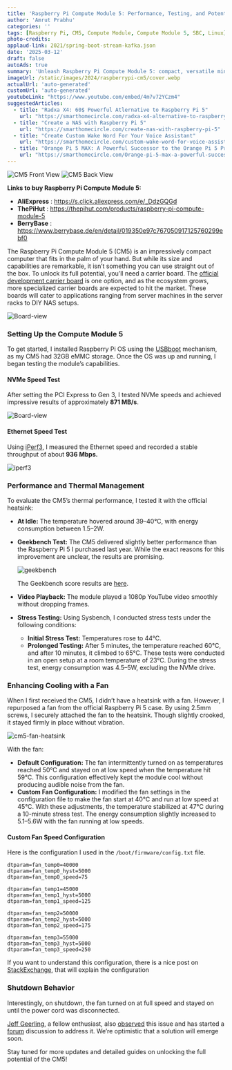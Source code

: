 ```yaml
---
title: 'Raspberry Pi Compute Module 5: Performance, Testing, and Potential'
author: 'Amrut Prabhu'
categories: ''
tags: [Raspberry Pi, CM5, Compute Module, Compute Module 5, SBC, Linux]
photo-credits:
applaud-link: 2021/spring-boot-stream-kafka.json
date: '2025-03-12'
draft: false
autoAds: true
summary: 'Unleash Raspberry Pi Compute Module 5: compact, versatile mini-computer for high-speed storage, DIY NAS, and innovative projects.'
imageUrl: /static/images/2024/raspberrypi-cm5/cover.webp
actualUrl: 'auto-generated'
customUrl: 'auto-generated'
youtubeLink: "https://www.youtube.com/embed/4m7v72YCzm4"
suggestedArticles:
  - title: "Radxa X4: 60$ Powerful Atlernative to Raspberry Pi 5"
    url: "https://smarthomecircle.com/radxa-x4-alternative-to-raspberry-pi-5"
  - title: "Create a NAS with Raspberry Pi 5"
    url: "https://smarthomecircle.com/create-nas-with-raspberry-pi-5"
  - title: "Create Custom Wake Word For Your Voice Assistant"
    url: "https://smarthomecircle.com/custom-wake-word-for-voice-assistant-with-home-assistant"
  - title: "Orange Pi 5 MAX: A Powerful Successor to the Orange Pi 5 Pro"
    url: "https://smarthomecircle.com/Orange-pi-5-max-a-powerful-successor-to-orange-pi-5-pro"
---
```

<TOCInline toc={props.toc} asDisclosure />  


<div class="image-flex">
  <img src="/static/images/2024/raspberrypi-cm5/cm5-front.webp" alt="CM5 Front View" />
  <img src="/static/images/2024/raspberrypi-cm5/cm5-back.webp" alt="CM5 Back View" />
</div>



**Links to buy Raspberry Pi Compute Module 5:**
- **AliExpress** : https://s.click.aliexpress.com/e/_DdzGQGd
- **ThePiHut** : https://thepihut.com/products/raspberry-pi-compute-module-5
- **BerryBase** : https://www.berrybase.de/en/detail/019350e97c767050917125760299ebf0


The Raspberry Pi Compute Module 5 (CM5) is an impressively compact computer that fits in the palm of your hand. But while its size and capabilities are remarkable, it isn’t something you can use straight out of the box. To unlock its full potential, you’ll need a carrier board. The [official development carrier board](https://www.raspberrypi.com/products/compute-module-5-io-board/) is one option, and as the ecosystem grows, more specialized carrier boards are expected to hit the market. These boards will cater to applications ranging from server machines in the server racks to DIY NAS setups.

![Board-view](/static/images/2024/raspberrypi-cm5/io-board.webp)

### Setting Up the Compute Module 5

To get started, I installed Raspberry Pi OS using the [USBboot](https://github.com/raspberrypi/usbboot) mechanism, as my CM5 had 32GB eMMC storage. Once the OS was up and running, I began testing the module’s capabilities.

#### NVMe Speed Test

After setting the PCI Express to Gen 3, I tested NVMe speeds and achieved impressive results of approximately **871 MB/s**.

![Board-view](/static/images/2024/raspberrypi-cm5/nvme.webp)

#### Ethernet Speed Test

Using [iPerf3](https://iperf.fr/), I measured the Ethernet speed and recorded a stable throughput of about **936 Mbps.**

![iperf3](/static/images/2024/raspberrypi-cm5/iperf3.webp)

### Performance and Thermal Management

To evaluate the CM5’s thermal performance, I tested it with the official heatsink:

-   **At Idle:** The temperature hovered around 39–40°C, with energy consumption between 1.5–2W.
-   **Geekbench Test:** The CM5 delivered slightly better performance than the Raspberry Pi 5 I purchased last year. While the exact reasons for this improvement are unclear, the results are promising.

    ![geekbench](/static/images/2024/raspberrypi-cm5/geekbench.webp)  

    The Geekbench score results are [here](https://browser.geekbench.com/v6/cpu/compare/9221730).
-   **Video Playback:** The module played a 1080p YouTube video smoothly without dropping frames.
-   **Stress Testing:** Using Sysbench, I conducted stress tests under the following conditions:
    -   **Initial Stress Test:** Temperatures rose to 44°C.
    -   **Prolonged Testing:** After 5 minutes, the temperature reached 60°C, and after 10 minutes, it climbed to 65°C. These tests were conducted in an open setup at a room temperature of 23°C. During the stress test, energy consumption was 4.5–5W, excluding the NVMe drive.

### Enhancing Cooling with a Fan

When I first received the CM5, I didn’t have a heatsink with a fan. However, I repurposed a fan from the official Raspberry Pi 5 case. By using 2.5mm screws, I securely attached the fan to the heatsink. Though slightly crooked, it stayed firmly in place without vibration. 

![cm5-fan-heatsink](/static/images/2024/raspberrypi-cm5/cm5-fan-heatsink.webp)

With the fan:

-   **Default Configuration:** The fan intermittently turned on as temperatures reached 50°C and stayed on at low speed when the temperature hit 59°C. This configuration effectively kept the module cool without producing audible noise from the fan.
-   **Custom Fan Configuration:** I modified the fan settings in the configuration file to make the fan start at 40°C and run at low speed at 45°C. With these adjustments, the temperature stabilized at 47°C during a 10-minute stress test. The energy consumption slightly increased to 5.1–5.6W with the fan running at low speeds.

#### Custom Fan Speed Configuration

Here is the configuration I used in the `/boot/firmware/config.txt` file.
```shell
dtparam=fan_temp0=40000
dtparam=fan_temp0_hyst=5000
dtparam=fan_temp0_speed=75

dtparam=fan_temp1=45000
dtparam=fan_temp1_hyst=5000
dtparam=fan_temp1_speed=125

dtparam=fan_temp2=50000
dtparam=fan_temp2_hyst=5000
dtparam=fan_temp2_speed=175

dtparam=fan_temp3=55000
dtparam=fan_temp3_hyst=5000
dtparam=fan_temp3_speed=250
```
If you want to understand this configuration, there is a nice post on [StackExchange](https://raspberrypi.stackexchange.com/a/146007), that will explain the configuration

### Shutdown Behavior

Interestingly, on shutdown, the fan turned on at full speed and stayed on until the power cord was disconnected.

[Jeff Geerling](https://x.com/geerlingguy), a fellow enthusiast, also [observed](https://x.com/geerlingguy/status/1864785550898602396) this issue and has started a [forum](https://forums.raspberrypi.com/viewtopic.php?t=380543) discussion to address it. We’re optimistic that a solution will emerge soon.

Stay tuned for more updates and detailed guides on unlocking the full potential of the CM5!

